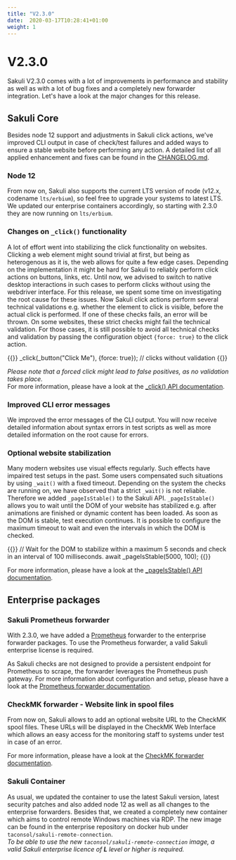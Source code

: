 ```yaml
---
title: "V2.3.0"
date:  2020-03-17T10:28:41+01:00
weight: 1
---
```

# V2.3.0

Sakuli V2.3.0 comes with a lot of improvements in performance and stability as well as with a lot of bug fixes and a
completely new forwarder integration. Let's have a look at the major changes for this release.

## Sakuli Core
Besides node 12 support and adjustments in Sakuli click actions, we've improved CLI output in case of check/test failures and added ways to ensure a stable website before performing any action.
A detailed list of all applied enhancement and fixes can be found in the
[CHANGELOG.md](https://github.com/sakuli/sakuli/blob/develop/CHANGELOG.md).

### Node 12
From now on, Sakuli also supports the current LTS version of node (v12.x, codename `lts/erbium`), so feel free to upgrade your systems to latest LTS.
We updated our enterprise containers accordingly, so starting with 2.3.0 they are now running on `lts/erbium`.

### Changes on `_click()` functionality
A lot of effort went into stabilizing the click functionality on websites. 
Clicking a web element might sound trivial at first, but being as heterogenous as it is, the web allows for quite a few edge cases.
Depending on the implementation it might be hard for Sakuli to reliably perform click actions on buttons, links, etc.
Until now, we advised to switch to native desktop interactions in such cases to perform clicks without using the webdriver interface.
For this release, we spent some time on investigating the root cause for these issues. Now Sakuli click actions perform
several technical validations e.g. whether the element to click is visible, before the actual click is performed. If one of
these checks fails, an error will be thrown. On some websites, these strict checks might fail the technical validation.
For those cases, it is still possible to avoid all technical checks and validation by passing the configuration object `{force: true}` to the click action.

{{<highlight javascript>}}
_click(_button("Click Me"), {force: true}); // clicks without validation
{{</highlight>}}

_Please note that a forced click might lead to false positives, as no validation takes place._  
For more information, please have a look at the 
[_click() API documentation](https://sakuli.io/apidoc/sakuli-legacy/interfaces/legacyapi.html#_click).

### Improved CLI error messages
We improved the error messages of the CLI output. You will now receive detailed information about syntax errors
in test scripts as well as more detailed information on the root cause for errors. 

### Optional website stabilization
Many modern websites use visual effects regularly. Such effects have impaired test setups in the past. Some users compensated such situations by using `_wait()` with a fixed timeout. Depending on the system the checks are running on, we have observed that a strict `_wait()` is not reliable. Therefore we added `_pageIsStable()` to the
Sakuli API. `_pageIsStable()` allows you to wait until the DOM of your website has stabilized e.g. after animations are finished or dynamic content has been loaded. As soon as the DOM is stable, test execution continues. It is possible to
configure the maximum timeout to wait and even the intervals in which the DOM is checked.

{{<highlight javascript>}}
// Wait for the DOM to stabilize within a maximum 5 seconds and check in an interval of 100 milliseconds.
await _pageIsStable(5000, 100);
{{</highlight>}}

For more information, please have a look at the
[_pageIsStable() API documentation](https://sakuli.io/apidoc/sakuli-legacy/interfaces/legacyapi.html#_pageisstable).

## Enterprise packages
### Sakuli Prometheus forwarder
With 2.3.0, we have added a [Prometheus](https://prometheus.io/) forwarder to the enterprise forwarder packages. To use the Prometheus forwarder, a valid Sakuli enterprise license is required. 

As Sakuli checks are not designed to provide a persistent endpoint for Prometheus to scrape, the forwarder leverages the Prometheus push gateway. For more information about configuration and setup, please have a look at the [Prometheus forwarder documentation](https://sakuli.io/docs/enterprise_features/prometheus/).

### CheckMK forwarder - Website link in spool files
From now on, Sakuli allows to add an optional website URL to the CheckMK spool files. These URLs will be displayed in the CheckMK Web Interface which allows an easy access for the monitoring staff to systems under test in case of an error.

For more information, please have a look at the [CheckMK forwarder documentation](https://sakuli.io/docs/enterprise_features/check/#forwarder-configuration).

### Sakuli Container
As usual, we updated the container to use the latest Sakuli version, latest security patches and also added node 12 as well as all changes to the
enterprise forwarders. Besides that, we created a completely new container which aims to control remote
Windows machines via RDP. The new image can be found in the enterprise repository on docker hub under 
`taconsol/sakuli-remote-connection`.  
_To be able to use the new `taconsol/sakuli-remote-connection` image, a valid Sakuli enterprise licence of
**L** level or higher is required._
